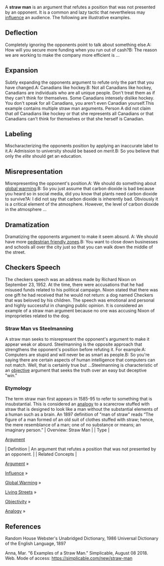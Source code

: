 A **straw man** is an argument that refutes a position that was not presented by an opponent. It is a common and lazy tactic that nevertheless may [influence](https://simplicable.com/new/influence) an audience. The following are illustrative examples.

## Deflection

Completely ignoring the opponents point to talk about something else.A: How will you secure more funding when you run out of cash?B: The reason we are working to make the company more efficient is ...

## Expansion

Subtly expanding the opponents argument to refute only the part that you have changed.A: Canadians like hockey.B: Not all Canadians like hockey, Canadians are individuals who are all unique people. Don't treat them as if they can't think for themselves. Some Canadians intensely dislike hockey. You don't speak for all Canadians, you aren't even Canadian yourself.This example contains multiple straw man arguments. Person A did not claim that _all_ Canadians like hockey or that she represents all Canadians or that Canadians can't think for themselves or that she herself is Canadian.

## Labeling

Mischaracterizing the opponents position by applying an inaccurate label to it.A: Admission to university should be based on _merit_.B: So you believe that only the _elite_ should get an education.

## Misrepresentation

Misrepresenting the opponent's position.A: We should do something about [global warming](https://simplicable.com/new/global-warming).B: So you just assume that carbon dioxide is bad because you heard so in social media, did you know that plants need carbon dioxide to survive?A: I did not say that carbon dioxide is inherently bad. Obviously it is a critical element of the atmosphere. However, the level of carbon dioxide in the atmosphere ...

## Dramatization

Dramatizing the opponents argument to make it seem absurd. A: We should have more [pedestrian friendly zones](https://simplicable.com/new/living-street).B: You want to close down businesses and schools all over the city just so that you can walk down the middle of the street.

## Checkers Speech

The checkers speech was an address made by Richard Nixon on September 23, 1952. At the time, there were accusations that he had misused funds related to his political campaign. Nixon stated that there was one gift he had received that he would not return: a dog named Checkers that was beloved by his children. The speech was emotional and personal and highly successful in changing public opinion. It is considered an example of a straw man argument because no one was accusing Nixon of improprieties related to the dog.

### Straw Man vs Steelmanning

A straw man seeks to misrepresent the opponent's argument to make it appear weak or absurd. Steelmanning is the opposite approach that strengthens the opponent's position before refuting it. For example:A: Computers are stupid and will never be as smart as people.B: So you're saying there are certain aspects of human intelligence that computers can not match. Well, that is certainly true but ...Steelmanning is characteristic of an [objective](https://simplicable.com/new/objectivity) argument that seeks the truth over an easy but deceptive "win."

### Etymology

The term straw man first appears in 1585-95 to refer to something that is insubstantial. This is considered an [analogy](https://simplicable.com/new/analogy) to a scarecrow stuffed with straw that is designed to look like a man without the substantial elements of a human such as a brain. An 1897 definition of "man of straw" reads “The figure of a man formed of an old suit of clothes stuffed with straw; hence, the mere resemblance of a man; one of no substance or means; an imaginary person.”
| Overview: Straw Man |
| Type | 

[Argument](https://simplicable.com/new/argument)


| Definition | An argument that refutes a position that was not presented by an opponent. |
| Related Concepts | 

[Argument](https://simplicable.com/new/argument) »

[Influence](https://simplicable.com/new/influence) »

[Global Warming](https://simplicable.com/new/global-warming) »

[Living Streets](https://simplicable.com/new/living-street) »

[Objectivity](https://simplicable.com/new/objectivity) »

[Analogy](https://simplicable.com/new/analogy) »



## References

Random House Webster's Unabridged Dictionary, 1986 Universal Dictionary of the English Language, 1897

Anna, Mar. "6 Examples of a Straw Man." Simplicable, August 08 2018. Web.
Mode of access: https://simplicable.com/new/straw-man 
